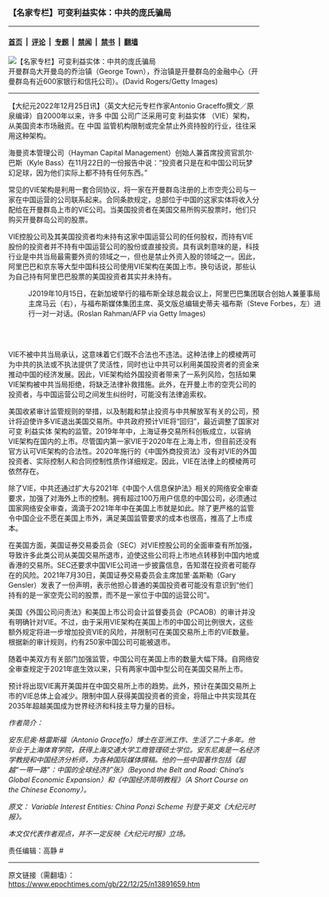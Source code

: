 ### 【名家专栏】可变利益实体：中共的庞氏骗局

---

#### [首页](../../../..?n13891659) &nbsp;|&nbsp; [评论](../../../../../epoch-comment?n13891659) &nbsp;|&nbsp; [专题](../../../../../epoch-special?n13891659) &nbsp;|&nbsp; [禁闻](../../../../../epoch-news?n13891659) &nbsp;|&nbsp; [禁书](../../../../../books?n13891659) &nbsp;|&nbsp; [翻墙](https://github.com/gfw-breaker/nogfw/blob/master/README.md?n13891659)


<div><img alt="【名家专栏】可变利益实体：中共的庞氏骗局" class="attachment-djy_600_400 size-djy_600_400 wp-post-image" src="https://i.epochtimes.com/assets/uploads/2022/12/id13891678-GettyImages-80845521-700x420-600x400.jpg"/>
<div class="caption">
 开曼群岛大开曼岛的乔治镇（George Town），乔治镇是开曼群岛的金融中心（开曼群岛有近600家银行和信托公司）。(David Rogers/Getty Images)
</div></div><hr/><div class="post_content" id="artbody" itemprop="articleBody">
 <!-- article content begin -->
 <p>
  【大纪元2022年12月25日讯】（英文大纪元专栏作家Antonio Graceffo撰文／原泉编译）自2000年以来，许多
  <ok href="https://www.epochtimes.com/gb/tag/%E4%B8%AD%E5%9B%BD.html">
   中国
  </ok>
  公司广泛采用可变
  <ok href="https://www.epochtimes.com/gb/tag/%E5%88%A9%E7%9B%8A%E5%AE%9E%E4%BD%93.html">
   利益实体
  </ok>
  （VIE）架构，从美国资本市场融资。在
  <ok href="https://www.epochtimes.com/gb/tag/%E4%B8%AD%E5%9B%BD.html">
   中国
  </ok>
  监管机构限制或完全禁止外资持股的行业，往往采用这种架构。
 </p>
 <p>
  海曼资本管理公司（Hayman Capital Management）创始人兼首席投资官凯尔‧巴斯（Kyle Bass）在11月22日的一份报告中说：“投资者只是在和中国公司玩梦幻足球，因为他们实际上都不持有任何东西。”
 </p>
 <p>
  常见的VIE架构是利用一套合同协议，将一家在开曼群岛注册的上市空壳公司与一家在中国运营的公司联系起来。合同条款规定，总部位于中国的这家实体将收入分配给在开曼群岛上市的VIE公司。当美国投资者在美国交易所购买股票时，他们只购买开曼群岛公司的股票。
 </p>
 <p>
  VIE控股公司及其美国投资者均未持有这家中国运营公司的任何股权，而持有VIE股份的投资者并不持有中国运营公司的股份或直接投资。具有讽刺意味的是，科技行业是中共当局最需要外资的领域之一，但也是禁止外资入股的领域之一。因此，阿里巴巴和京东等大型中国科技公司使用VIE架构在美国上市。换句话说，那些认为自己持有阿里巴巴股票的美国投资者其实并未持有。
 </p>
 <figure aria-describedby="caption-attachment-13891675" class="wp-caption aligncenter" id="attachment_13891675" style="width: 600px">
  <ok href=" https://i.epochtimes.com/assets/uploads/2022/12/id13891675-GettyImages-1175997226-1200x798-600x399.jpg" rel="noreferrer noopener" target="_blank">
   <img alt="" class="size-large wp-image-13891675" src="https://i.epochtimes.com/assets/uploads/2022/12/id13891675-GettyImages-1175997226-1200x798-600x399.jpg"/>
  </ok>
  <br/><figcaption class="wp-caption-text" id="caption-attachment-13891675">
   J2019年10月15日，在新加坡举行的福布斯全球总裁会议上，阿里巴巴集团联合创始人兼董事局主席马云（右），与福布斯媒体集团主席、英文版总编辑史蒂夫‧福布斯（Steve Forbes，左）进行一对一对话。(Roslan Rahman/AFP via Getty Images)
  </figcaption><br/>
 </figure><br/>
 <p>
  VIE不被中共当局承认，这意味着它们既不合法也不违法。这种法律上的模棱两可为中共的执法或不执法提供了灵活性，同时也让中共可以利用美国投资者的资金来推动中国的经济发展。因此，VIE架构给外国投资者带来了一系列风险，包括如果VIE架构被中共当局拒绝，将缺乏法律补救措施。此外，在开曼上市的空壳公司的投资者，与中国运营公司之间发生纠纷时，可能没有法律追索权。
 </p>
 <p>
  美国收紧审计监管规则的举措，以及制裁和禁止投资与中共解放军有关的公司，预计将迫使许多VIE退出美国交易所。中共政府预计VIE将“回归”，最近调整了国家对可变
  <ok href="https://www.epochtimes.com/gb/tag/%E5%88%A9%E7%9B%8A%E5%AE%9E%E4%BD%93.html">
   利益实体
  </ok>
  架构的监管。2019年年中，上海证券交易所科创板成立，以容纳VIE架构在国内的上市。尽管国内第一家VIE于2020年在上海上市，但目前还没有官方认可VIE架构的合法性。2020年施行的《中国外商投资法》没有对VIE的外国投资者、实际控制人和合同控制性质作详细规定。因此，VIE在法律上的模棱两可依然存在。
 </p>
 <p>
  除了VIE，中共还通过扩大与2021年《中国个人信息保护法》相关的网络安全审查要求，加强了对海外上市的控制。拥有超过100万用户信息的中国公司，必须通过国家网络安全审查，滴滴于2021年年中在美国上市就是如此。除了更严格的监管令中国企业不愿在美国上市外，满足美国监管要求的成本也很高，推高了上市成本。
 </p>
 <p>
  在美国方面，美国证券交易委员会（SEC）对VIE控股公司的全面审查有所加强，导致许多此类公司从美国交易所退市，迫使这些公司将上市地点转移到中国内地或香港的交易所。SEC还要求中国VIE公司进一步披露信息，告知潜在投资者可能存在的风险。2021年7月30日，美国证券交易委员会主席加里‧盖斯勒（Gary Gensler）发表了一份声明，表示他担心普通的美国投资者可能没有意识到“他们持有的是一家空壳公司的股票，而不是一家位于中国的运营公司”。
 </p>
 <p>
  美国《外国公司问责法》和美国上市公司会计监督委员会（PCAOB）的审计并没有明确针对VIE。不过，由于采用VIE架构在美国上市的中国公司比例很大，这些额外规定将进一步增加投资VIE的风险，并限制可在美国交易所上市的VIE数量。根据新的审计规则，约有250家中国公司可能被退市。
 </p>
 <p>
  随着中美双方有关部门加强监管，中国公司在美国上市的数量大幅下降。自网络安全审查规定于2021年底生效以来，只有两家中国中型公司在美国交易所上市。
 </p>
 <p>
  预计将出现VIE离开美国并在中国交易所上市的趋势。此外，预计在美国交易所上市的VIE总体上会减少。限制中国人获得美国投资者的资金，将阻止中共实现其在2035年超越美国成为世界经济和科技主导力量的目标。
 </p>
 <p>
  <em>
   作者简介：
  </em>
 </p>
 <p>
  <em>
   安东尼奥‧格雷斯福（Antonio Graceffo）博士在亚洲工作、生活了二十多年。他毕业于上海体育学院，获得上海交通大学工商管理硕士学位。安东尼奥是一名经济学教授和中国经济分析师，为各种国际媒体撰稿。他的一些中国著作包括《超越“一带一路”：中国的全球经济扩张》（Beyond the Belt and Road: China’s Global Economic Expansion）和《中国经济简明教程》（A Short Course on the Chinese Economy）。
  </em>
 </p>
 <p>
  <em>
   原文：
   <ok href="https://www.theepochtimes.com/variable-interest-entities-china-ponzi-scheme_4931764.html">
    Variable Interest Entities: China Ponzi Scheme
   </ok>
   刊登于英文《大纪元时报》。
  </em>
 </p>
 <p>
  <em>
   本文仅代表作者观点，并不一定反映《大纪元时报》立场。
  </em>
 </p>
 <p>
  责任编辑：高静 #
 </p>
 <!-- article content end -->
 <div id="below_article_ad">
 </div>
</div>


---

原文链接（需翻墙）：https://www.epochtimes.com/gb/22/12/25/n13891659.htm
